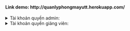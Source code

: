 <svg fill="none" viewBox="0 0 400 400" width="400" height="400" xmlns="http://www.w3.org/2000/svg">
    <foreignObject width="100%" height="100%">
        <div xmlns="http://www.w3.org/1999/xhtml">
                <h4>Link demo: http://quanlyphongmayutt.herokuapp.com/</h4>
<!--                 <ul list-style="none">
                    <li>  -->
                        <div>
                            <details>
                                <summary>Tài khoản quyền admin:</summary>
                                <p>username: superadmin</p>
                                <p>password: 1234567</p>
                             </details>
                        </div>
<!--                     </li>
                     <li> -->
                         <div>
                            <details>
                                <summary> Tài khoản quyền giảng viên:</summary>
                                <p>username: gv03</p>
                                <p>password: 123456</p>
                             </details>
                          </div>
<!--                     </li>
                </ul> -->
        </div>
    </foreignObject>
</svg>
